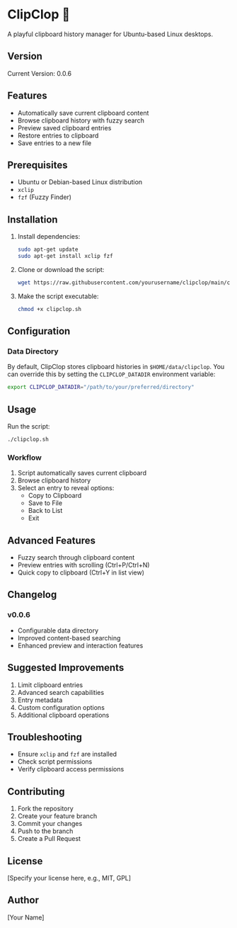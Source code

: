 # ClipClop 🐎

A playful clipboard history manager for Ubuntu-based Linux desktops.

## Version

Current Version: 0.0.6

## Features

- Automatically save current clipboard content
- Browse clipboard history with fuzzy search
- Preview saved clipboard entries
- Restore entries to clipboard
- Save entries to a new file

## Prerequisites

- Ubuntu or Debian-based Linux distribution
- `xclip`
- `fzf` (Fuzzy Finder)

## Installation

1. Install dependencies:
   ```bash
   sudo apt-get update
   sudo apt-get install xclip fzf
   ```

2. Clone or download the script:
   ```bash
   wget https://raw.githubusercontent.com/yourusername/clipclop/main/clipclop.sh
   ```

3. Make the script executable:
   ```bash
   chmod +x clipclop.sh
   ```

## Configuration

### Data Directory

By default, ClipClop stores clipboard histories in `$HOME/data/clipclop`. 
You can override this by setting the `CLIPCLOP_DATADIR` environment variable:

```bash
export CLIPCLOP_DATADIR="/path/to/your/preferred/directory"
```

## Usage

Run the script:
```bash
./clipclop.sh
```

### Workflow
1. Script automatically saves current clipboard
2. Browse clipboard history
3. Select an entry to reveal options:
   - Copy to Clipboard
   - Save to File
   - Back to List
   - Exit

## Advanced Features

- Fuzzy search through clipboard content
- Preview entries with scrolling (Ctrl+P/Ctrl+N)
- Quick copy to clipboard (Ctrl+Y in list view)

## Changelog

### v0.0.6
- Configurable data directory
- Improved content-based searching
- Enhanced preview and interaction features

## Suggested Improvements

1. Limit clipboard entries
2. Advanced search capabilities
3. Entry metadata
4. Custom configuration options
5. Additional clipboard operations

## Troubleshooting

- Ensure `xclip` and `fzf` are installed
- Check script permissions
- Verify clipboard access permissions

## Contributing

1. Fork the repository
2. Create your feature branch
3. Commit your changes
4. Push to the branch
5. Create a Pull Request

## License

[Specify your license here, e.g., MIT, GPL]

## Author

[Your Name]
